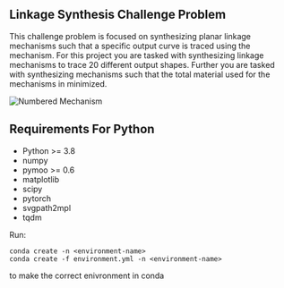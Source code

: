 ## Linkage Synthesis Challenge Problem

This challenge problem is focused on synthesizing planar linkage mechanisms such that a specific output curve is traced using the mechanism. For this project you are tasked with synthesizing linkage mechanisms to trace 20 different output shapes. Further you are tasked with synthesizing mechanisms such that the total material used for the mechanisms in minimized. 

<img src="https://i.ibb.co/qsPC0gC/2021-09-13-0hl-Kleki.png" alt="Numbered Mechanism" border="0">


## Requirements For Python
<ul>
<li>Python >= 3.8</li>
<li>numpy</li>
<li>pymoo >= 0.6</li>
<li>matplotlib</li>
<li>scipy</li>
<li>pytorch</li>
<li>svgpath2mpl</li>
<li>tqdm</li>
</ul>


Run:
```
conda create -n <environment-name> 
conda create -f environment.yml -n <environment-name> 
```

to make the correct enivronment in conda



